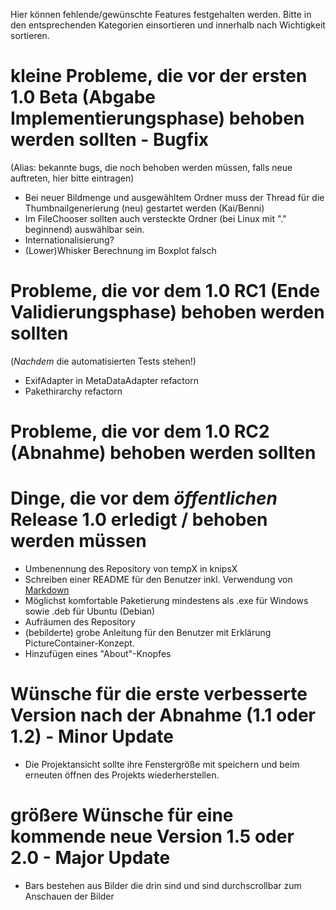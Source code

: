Hier können fehlende/gewünschte Features festgehalten werden. 
Bitte in den entsprechenden Kategorien einsortieren und innerhalb nach Wichtigkeit sortieren.

# kleine Probleme, die vor der ersten 1.0 Beta (Abgabe Implementierungsphase) behoben werden sollten - Bugfix #

(Alias: bekannte bugs, die noch behoben werden müssen, falls neue auftreten, hier bitte eintragen)
* Bei neuer Bildmenge und ausgewähltem Ordner muss der Thread für die Thumbnailgenerierung (neu) gestartet werden (Kai/Benni)
* Im FileChooser sollten auch versteckte Ordner (bei Linux mit "." beginnend) auswählbar sein.
* Internationalisierung?
* (Lower)Whisker Berechnung im Boxplot falsch


# Probleme, die vor dem 1.0 RC1 (Ende Validierungsphase) behoben werden sollten #
(_Nachdem_ die automatisierten Tests stehen!)

* ExifAdapter in MetaDataAdapter refactorn
* Pakethirarchy refactorn


# Probleme, die vor dem 1.0 RC2 (Abnahme) behoben werden sollten #



# Dinge, die vor dem _öffentlichen_ Release 1.0 erledigt / behoben werden müssen
* Umbenennung des Repository von tempX in knipsX
* Schreiben einer README für den Benutzer inkl. Verwendung von [Markdown](http://daringfireball.net/projects/markdown/syntax)
* Möglichst komfortable Paketierung mindestens als .exe für Windows sowie .deb für Ubuntu (Debian)
* Aufräumen des Repository
* (bebilderte) grobe Anleitung für den Benutzer mit Erklärung PictureContainer-Konzept.
* Hinzufügen eines "About"-Knopfes

# Wünsche für die erste verbesserte Version nach der Abnahme (1.1 oder 1.2) - Minor Update #

* Die Projektansicht sollte ihre Fenstergröße mit speichern und beim erneuten öffnen des Projekts wiederherstellen.


# größere Wünsche für eine kommende neue Version 1.5 oder 2.0 - Major Update #

* Bars bestehen aus Bilder die drin sind und sind durchscrollbar zum Anschauen der Bilder

